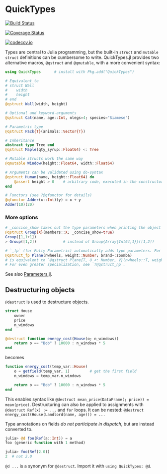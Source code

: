 # QuickTypes

[![Build Status](https://travis-ci.org/cstjean/QuickTypes.jl.svg?branch=master)](https://travis-ci.org/cstjean/QuickTypes.jl)

[![Coverage Status](https://coveralls.io/repos/cstjean/QuickTypes.jl/badge.svg?branch=master&service=github)](https://coveralls.io/github/cstjean/QuickTypes.jl?branch=master)

[![codecov.io](http://codecov.io/github/cstjean/QuickTypes.jl/coverage.svg?branch=master)](http://codecov.io/github/cstjean/QuickTypes.jl?branch=master)

Types are central to Julia programming, but the built-in `struct` and `mutable struct` definitions can be cumbersome to write. QuickTypes.jl provides two alternative macros, `@qstruct` and `@qmutable`, with a more convenient syntax:

```julia
using QuickTypes      # install with Pkg.add("QuickTypes")

# Equivalent to
# struct Wall
#    width
#    height
# end
@qstruct Wall(width, height)

# Optional and keyword-arguments
@qstruct Cat(name, age::Int, nlegs=4; species="Siamese")

# Parametric type
@qstruct Pack{T}(animals::Vector{T})

# Inheritance
abstract type Tree end
@qstruct Maple(qty_syrup::Float64) <: Tree

# Mutable structs work the same way
@qmutable Window(height::Float64, width::Float64)

# Arguments can be validated using do-syntax
@qstruct Human(name, height::Float64) do
    @assert height > 0    # arbitrary code, executed in the constructor
end

# Functors (see ?@qfunctor for details)
@qfunctor Adder(x::Int)(y) = x + y
Adder(10)(20)
```

### More options

```julia
# _concise_show takes out the type parameters when printing the object
@qstruct Group{X}(members::X; _concise_show=true)
Group([1,1+1])
> Group([1,2])            # instead of Group{Array{Int64,1}}([1,2])

# `_fp` (for Fully Parametric) automatically adds type parameters. For example:
@qstruct_fp Plane(nwheels, weight::Number; brand=:zoomba)
# is equivalent to `@qstruct Plane{T, U <: Number, V}(nwheels::T, weight::U; brand::V=:zoomba)`
# For even greater specialization, see `?@qstruct_np`.
```

See also [Parameters.jl](https://github.com/mauro3/Parameters.jl).

## Destructuring objects

`@destruct` is used to destructure objects.

```julia
struct House
    owner
    price
    n_windows
end

@destruct function energy_cost(House(o; n_windows))
    return o == "Bob" ? 10000 : n_windows * 5
end
```

becomes

```julia
function energy_cost(temp_var::House)
    o = getfield(temp_var, 1)         # get the first field
    n_windows = temp_var.n_windows

    return o == "Bob" ? 10000 : n_windows * 5
end
```

This enables syntax like `@destruct mean_price(DataFrame(; price)) = mean(price)`. Destructuring
can also be applied to assignments with `@destruct Ref(x) := ...` and `for` loops. It can be nested:
`@destruct energy_cost(House(Landlord(name, age))) = ...`

Type annotations on fields _do not participate in dispatch_, but are instead converted to.

```julia
julia> @d foo(Ref(a::Int)) = a
foo (generic function with 1 method)

julia> foo(Ref(2.0))
2  # not 2.0
```

`@d ...` is a synonym for `@destruct`. Import it with `using QuickTypes: @d`.
